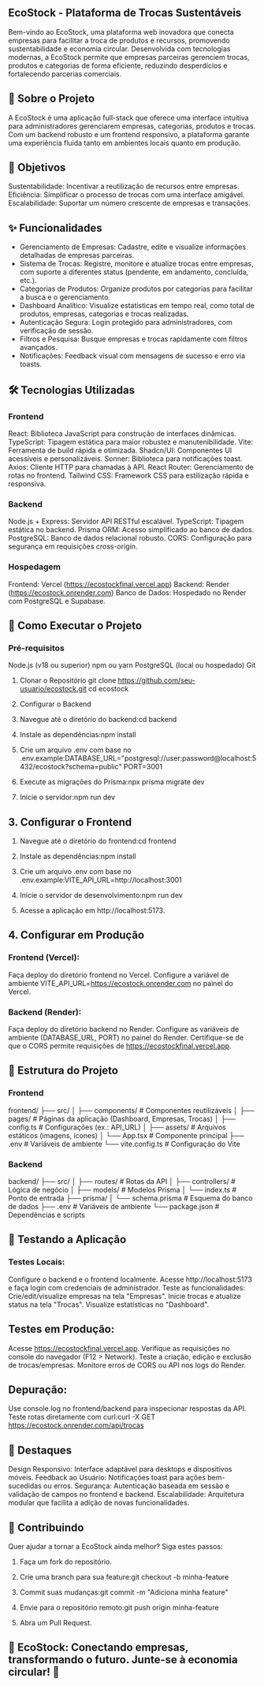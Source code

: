 ## EcoStock - Plataforma de Trocas Sustentáveis
Bem-vindo ao EcoStock, uma plataforma web inovadora que conecta empresas para facilitar a troca de produtos e recursos, promovendo sustentabilidade e economia circular. Desenvolvida com tecnologias modernas, a EcoStock permite que empresas parceiras gerenciem trocas, produtos e categorias de forma eficiente, reduzindo desperdícios e fortalecendo parcerias comerciais.

## 📖 Sobre o Projeto
A EcoStock é uma aplicação full-stack que oferece uma interface intuitiva para administradores gerenciarem empresas, categorias, produtos e trocas. Com um backend robusto e um frontend responsivo, a plataforma garante uma experiência fluida tanto em ambientes locais quanto em produção.

## 🎯 Objetivos

Sustentabilidade: Incentivar a reutilização de recursos entre empresas.
Eficiência: Simplificar o processo de trocas com uma interface amigável.
Escalabilidade: Suportar um número crescente de empresas e transações.

## ✨ Funcionalidades

- Gerenciamento de Empresas: Cadastre, edite e visualize informações detalhadas de empresas parceiras.
- Sistema de Trocas: Registre, monitore e atualize trocas entre empresas, com suporte a diferentes status (pendente, em andamento, concluída, etc.).
- Categorias de Produtos: Organize produtos por categorias para facilitar a busca e o gerenciamento.
- Dashboard Analítico: Visualize estatísticas em tempo real, como total de produtos, empresas, categorias e trocas realizadas.
- Autenticação Segura: Login protegido para administradores, com verificação de sessão.
- Filtros e Pesquisa: Busque empresas e trocas rapidamente com filtros avançados.
- Notificações: Feedback visual com mensagens de sucesso e erro via toasts.

## 🛠️ Tecnologias Utilizadas

### Frontend
React: Biblioteca JavaScript para construção de interfaces dinâmicas.
TypeScript: Tipagem estática para maior robustez e manutenibilidade.
Vite: Ferramenta de build rápida e otimizada.
Shadcn/UI: Componentes UI acessíveis e personalizáveis.
Sonner: Biblioteca para notificações toast.
Axios: Cliente HTTP para chamadas à API.
React Router: Gerenciamento de rotas no frontend.
Tailwind CSS: Framework CSS para estilização rápida e responsiva.

### Backend

Node.js + Express: Servidor API RESTful escalável.
TypeScript: Tipagem estática no backend.
Prisma ORM: Acesso simplificado ao banco de dados.
PostgreSQL: Banco de dados relacional robusto.
CORS: Configuração para segurança em requisições cross-origin.

### Hospedagem

Frontend: Vercel (https://ecostockfinal.vercel.app)
Backend: Render (https://ecostock.onrender.com)
Banco de Dados: Hospedado no Render com PostgreSQL e Supabase.


## 🚀 Como Executar o Projeto

### Pré-requisitos
Node.js (v18 ou superior)
npm ou yarn
PostgreSQL (local ou hospedado)
Git

1. Clonar o Repositório
git clone https://github.com/seu-usuario/ecostock.git
cd ecostock

2. Configurar o Backend

3. Navegue até o diretório do backend:cd backend

4. Instale as dependências:npm install

5. Crie um arquivo .env com base no .env.example:DATABASE_URL="postgresql://user:password@localhost:5432/ecostock?schema=public"
PORT=3001

6. Execute as migrações do Prisma:npx prisma migrate dev

7. Inicie o servidor:npm run dev

## 3. Configurar o Frontend

1. Navegue até o diretório do frontend:cd frontend

2. Instale as dependências:npm install

3. Crie um arquivo .env com base no .env.example:VITE_API_URL=http://localhost:3001

4. Inicie o servidor de desenvolvimento:npm run dev

5. Acesse a aplicação em http://localhost:5173.

## 4. Configurar em Produção

### Frontend (Vercel):
Faça deploy do diretório frontend no Vercel.
Configure a variável de ambiente VITE_API_URL=https://ecostock.onrender.com no painel do Vercel.


### Backend (Render):
Faça deploy do diretório backend no Render.
Configure as variáveis de ambiente (DATABASE_URL, PORT) no painel do Render.
Certifique-se de que o CORS permite requisições de https://ecostockfinal.vercel.app.


## 📂 Estrutura do Projeto
### Frontend
frontend/
├── src/
│   ├── components/        # Componentes reutilizáveis
│   ├── pages/            # Páginas da aplicação (Dashboard, Empresas, Trocas)
│   ├── config.ts         # Configurações (ex.: API_URL)
│   ├── assets/           # Arquivos estáticos (imagens, ícones)
│   └── App.tsx           # Componente principal
├── .env                  # Variáveis de ambiente
└── vite.config.ts        # Configuração do Vite

### Backend
backend/
├── src/
│   ├── routes/           # Rotas da API
│   ├── controllers/      # Lógica de negócio
│   ├── models/           # Modelos Prisma
│   └── index.ts          # Ponto de entrada
├── prisma/
│   └── schema.prisma     # Esquema do banco de dados
├── .env                  # Variáveis de ambiente
└── package.json          # Dependências e scripts


## 🧪 Testando a Aplicação

### Testes Locais:

Configure o backend e o frontend localmente.
Acesse http://localhost:5173 e faça login com credenciais de administrador.
Teste as funcionalidades:
Crie/edit/visualize empresas na tela "Empresas".
Inicie trocas e atualize status na tela "Trocas".
Visualize estatísticas no "Dashboard".

## Testes em Produção:

Acesse https://ecostockfinal.vercel.app.
Verifique as requisições no console do navegador (F12 > Network).
Teste a criação, edição e exclusão de trocas/empresas.
Monitore erros de CORS ou API nos logs do Render.


## Depuração:

Use console.log no frontend/backend para inspecionar respostas da API.
Teste rotas diretamente com curl:curl -X GET https://ecostock.onrender.com/api/trocas


## 🌟 Destaques

Design Responsivo: Interface adaptável para desktops e dispositivos móveis.
Feedback ao Usuário: Notificações toast para ações bem-sucedidas ou erros.
Segurança: Autenticação baseada em sessão e validação de campos no frontend e backend.
Escalabilidade: Arquitetura modular que facilita a adição de novas funcionalidades.

## 🤝 Contribuindo
Quer ajudar a tornar a EcoStock ainda melhor? Siga estes passos:

1. Faça um fork do repositório.

2. Crie uma branch para sua feature:git checkout -b minha-feature

3. Commit suas mudanças:git commit -m "Adiciona minha feature"


4. Envie para o repositório remoto:git push origin minha-feature

5. Abra um Pull Request.

## 🌱 EcoStock: Conectando empresas, transformando o futuro. Junte-se à economia circular! 🚀
